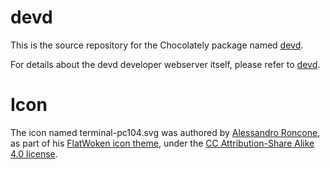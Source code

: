 # devd

This is the source repository for the Chocolately package named
[devd](https://community.chocolatey.org/packages/devd).

For details about the devd developer webserver itself, please refer to
[devd](https://github.com/cortesi/devd).

# Icon

The icon named terminal-pc104.svg was authored by [Alessandro Roncone](https://github.com/alecive),
as part of his [FlatWoken icon theme](https://github.com/alecive/FlatWoken),
under the [CC Attribution-Share Alike 4.0 license](https://creativecommons.org/licenses/by-sa/4.0/).

